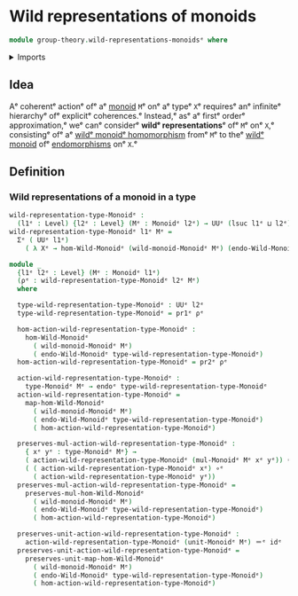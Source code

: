# Wild representations of monoids

```agda
module group-theory.wild-representations-monoidsᵉ where
```

<details><summary>Imports</summary>

```agda
open import foundation.dependent-pair-typesᵉ
open import foundation.endomorphismsᵉ
open import foundation.function-typesᵉ
open import foundation.identity-typesᵉ
open import foundation.universe-levelsᵉ

open import group-theory.monoidsᵉ

open import structured-types.morphisms-wild-monoidsᵉ
```

</details>

## Idea

Aᵉ coherentᵉ actionᵉ ofᵉ aᵉ [monoid](group-theory.monoids.mdᵉ) `M`ᵉ onᵉ aᵉ typeᵉ `X`ᵉ
requiresᵉ anᵉ infiniteᵉ hierarchyᵉ ofᵉ explicitᵉ coherences.ᵉ Instead,ᵉ asᵉ aᵉ firstᵉ orderᵉ
approximation,ᵉ weᵉ canᵉ considerᵉ **wildᵉ representations**ᵉ ofᵉ `M`ᵉ onᵉ `X`,ᵉ
consistingᵉ ofᵉ aᵉ
[wildᵉ monoidᵉ homomorphism](structured-types.morphisms-wild-monoids.mdᵉ) fromᵉ `M`ᵉ
to theᵉ [wildᵉ monoid](structured-types.wild-monoids.mdᵉ) ofᵉ
[endomorphisms](foundation.endomorphisms.mdᵉ) onᵉ `X`.ᵉ

## Definition

### Wild representations of a monoid in a type

```agda
wild-representation-type-Monoidᵉ :
  (l1ᵉ : Level) {l2ᵉ : Level} (Mᵉ : Monoidᵉ l2ᵉ) → UUᵉ (lsuc l1ᵉ ⊔ l2ᵉ)
wild-representation-type-Monoidᵉ l1ᵉ Mᵉ =
  Σᵉ ( UUᵉ l1ᵉ)
    ( λ Xᵉ → hom-Wild-Monoidᵉ (wild-monoid-Monoidᵉ Mᵉ) (endo-Wild-Monoidᵉ Xᵉ))

module _
  {l1ᵉ l2ᵉ : Level} (Mᵉ : Monoidᵉ l1ᵉ)
  (ρᵉ : wild-representation-type-Monoidᵉ l2ᵉ Mᵉ)
  where

  type-wild-representation-type-Monoidᵉ : UUᵉ l2ᵉ
  type-wild-representation-type-Monoidᵉ = pr1ᵉ ρᵉ

  hom-action-wild-representation-type-Monoidᵉ :
    hom-Wild-Monoidᵉ
      ( wild-monoid-Monoidᵉ Mᵉ)
      ( endo-Wild-Monoidᵉ type-wild-representation-type-Monoidᵉ)
  hom-action-wild-representation-type-Monoidᵉ = pr2ᵉ ρᵉ

  action-wild-representation-type-Monoidᵉ :
    type-Monoidᵉ Mᵉ → endoᵉ type-wild-representation-type-Monoidᵉ
  action-wild-representation-type-Monoidᵉ =
    map-hom-Wild-Monoidᵉ
      ( wild-monoid-Monoidᵉ Mᵉ)
      ( endo-Wild-Monoidᵉ type-wild-representation-type-Monoidᵉ)
      ( hom-action-wild-representation-type-Monoidᵉ)

  preserves-mul-action-wild-representation-type-Monoidᵉ :
    { xᵉ yᵉ : type-Monoidᵉ Mᵉ} →
    ( action-wild-representation-type-Monoidᵉ (mul-Monoidᵉ Mᵉ xᵉ yᵉ)) ＝ᵉ
    ( ( action-wild-representation-type-Monoidᵉ xᵉ) ∘ᵉ
      ( action-wild-representation-type-Monoidᵉ yᵉ))
  preserves-mul-action-wild-representation-type-Monoidᵉ =
    preserves-mul-hom-Wild-Monoidᵉ
      ( wild-monoid-Monoidᵉ Mᵉ)
      ( endo-Wild-Monoidᵉ type-wild-representation-type-Monoidᵉ)
      ( hom-action-wild-representation-type-Monoidᵉ)

  preserves-unit-action-wild-representation-type-Monoidᵉ :
    action-wild-representation-type-Monoidᵉ (unit-Monoidᵉ Mᵉ) ＝ᵉ idᵉ
  preserves-unit-action-wild-representation-type-Monoidᵉ =
    preserves-unit-map-hom-Wild-Monoidᵉ
      ( wild-monoid-Monoidᵉ Mᵉ)
      ( endo-Wild-Monoidᵉ type-wild-representation-type-Monoidᵉ)
      ( hom-action-wild-representation-type-Monoidᵉ)
```